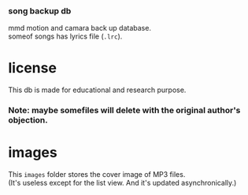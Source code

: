 ### song backup db
mmd motion and camara back up database.  
someof songs has lyrics file (`.lrc`).

# license
This db is made for educational and research purpose.
### Note: maybe somefiles will delete with the original author's objection.

# images
This `images` folder stores the cover image of MP3 files.  
(It's useless except for the list view. And it's updated asynchronically.)
